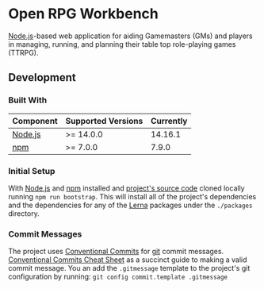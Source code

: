 # Open RPG Workbench

[Node.js](https://nodejs.org/en/)-based web application for aiding Gamemasters (GMs) and players in
managing, running, and planning their table top role-playing games (TTRPG).

## Development

### Built With

|Component|Supported Versions|Currently|
|---------|-------|---------|
|[Node.js](https://nodejs.org/en/)|>= 14.0.0|14.16.1|
|[npm](https://www.npmjs.com/)|>= 7.0.0|7.9.0|

### Initial Setup

With [Node.js](https://nodejs.org/en/) and [npm](https://www.npmjs.com/)
installed and [project's source code](https://github.com/cdempsey/openrpgworkbench/)
cloned locally running `npm run bootstrap`. This will install all of the
project's dependencies and the dependencies for any of the
[Lerna](https://lerna.js.org/) packages under the `./packages` directory.

### Commit Messages

The project uses
[Conventional Commits](https://www.conventionalcommits.org/en/v1.0.0-beta.2/)
for [git](https://git-scm.com/) commit messages.
[Conventional Commits Cheat Sheet](https://kapeli.com/cheat_sheets/Conventional_Commits.docset/Contents/Resources/Documents/index)
as a succinct guide to making a valid commit message. You an add the `.gitmessage` template
to the project's git configuration by running: `git config commit.template .gitmessage`
  